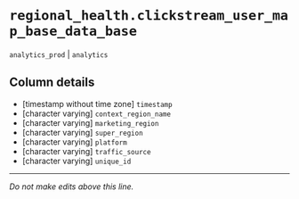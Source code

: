 # `regional_health.clickstream_user_map_base_data_base`
`analytics_prod` | `analytics`

## Column details
* [timestamp without time zone] `timestamp`
* [character varying] `context_region_name`
* [character varying] `marketing_region`
* [character varying] `super_region`
* [character varying] `platform`
* [character varying] `traffic_source`
* [character varying] `unique_id`

-------------------------------------------------------------------------------
*Do not make edits above this line.*

